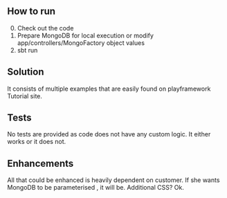 ## How to run
0. Check out the code
1. Prepare MongoDB for local execution or modify app/controllers/MongoFactory object values
2. sbt run

## Solution
It consists of multiple examples that are easily found on playframework Tutorial site.

## Tests
No tests are provided as code does not have any custom logic.
It either works or it does not.

## Enhancements
All that could be enhanced is heavily dependent on customer.
If she wants MongoDB to be parameterised	, it will be.
Additional CSS? Ok.


